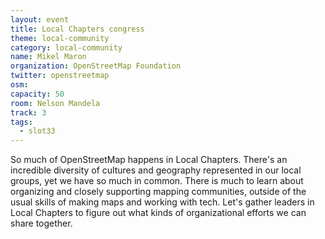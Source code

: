 ```yaml
---
layout: event
title: Local Chapters congress
theme: local-community
category: local-community
name: Mikel Maron
organization: OpenStreetMap Foundation
twitter: openstreetmap
osm:
capacity: 50
room: Nelson Mandela
track: 3
tags:
  - slot33
---
```

So much of OpenStreetMap happens in Local Chapters. There's an incredible diversity of cultures and geography represented in our local groups, yet we have so much in common. There is much to learn about organizing and closely supporting mapping communities, outside of the usual skills of making maps and working with tech. Let's gather leaders in Local Chapters to figure out what kinds of organizational efforts we can share together.
